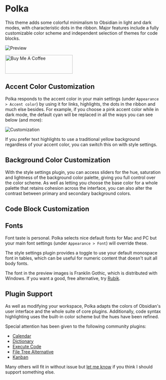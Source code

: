 # Polka

This theme adds some colorful minimalism to Obsidian in light and dark modes, with characteristic dots in the ribbon. Major features include a fully customizable color scheme and independent selection of themes for code blocks.

![Preview](polka_full_size.png)

<a href="https://www.buymeacoffee.com/callumhackett" target="_blank"><img src="https://cdn.buymeacoffee.com/buttons/v2/default-yellow.png" alt="Buy Me A Coffee" style="height: 60px !important;width: 217px !important;" ></a>

## Accent Color Customization

Polka responds to the accent color in your main settings (under `Appearance > Accent color`) by using it for links, highlights, the dots in the ribbon and much else besides. For example, if you choose a pink accent color while in dark mode, the default cyan will be replaced in all the ways you can see below (and more):

![Customization](color_customization.png)

If you prefer text highlights to use a traditional yellow background regardless of your accent color, you can switch this on with style settings.

## Background Color Customization

With the style settings plugin, you can access sliders for the hue, saturation and lightness of the background color palette, giving you full control over the color scheme. As well as letting you choose the base color for a whole palette that retains cohesion across the interface, you can also alter the contrast between primary and secondary background colors.

## Code Block Customization

## Fonts

Font taste is personal. Polka selects nice default fonts for Mac and PC but your main font settings (under `Appearance > Font`) will override these.

The style settings plugin provides a toggle to use your default monospace font in tables, which can be useful for numeric content that doesn't suit all body fonts.

The font in the preview images is Franklin Gothic, which is distributed with Windows. If you want a good, free alternative, try [Rubik](https://fonts.google.com/specimen/Rubik).

## Plugin Support

As well as modifying your workspace, Polka adapts the colors of Obsidian's user interface and the whole suite of core plugins. Additionally, code syntax highlighting uses the built-in color scheme but the hues have been refined.

Special attention has been given to the following community plugins:

- [Calendar](https://github.com/liamcain/obsidian-calendar-plugin)
- [Dictionary](https://github.com/phibr0/obsidian-dictionary)
- [Execute Code](https://github.com/twibiral/obsidian-execute-code)
- [File Tree Alternative](https://github.com/ozntel/file-tree-alternative)
- [Kanban](https://github.com/mgmeyers/obsidian-kanban)

Many others will fit in without issue but [let me know](https://github.com/callumhackett/obsidian_polka_theme/issues) if you think I should support something else.
